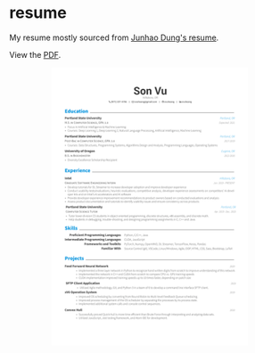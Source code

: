 # resume
My resume mostly sourced from [Junhao Dung's resume](https://github.com/junhaodong/resume).

View the [PDF](https://raw.githubusercontent.com/Zeiloz/resume/master/resume.pdf).

<div align="center">
  <img alt="Résumé" src="https://raw.githubusercontent.com/Zeiloz/resume/master/resume.png" width="70%" />
</div>
